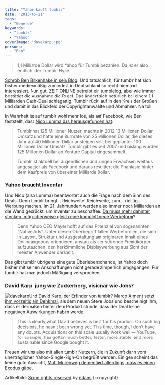 ```yaml
---
title: "Yahoo kauft tumblr"
date: "2013-05-21"
tags:
  - "Generde"
keywords:
  - "tumblr"
  - "Yahoo"
coverImage: "davekarp.jpg"
persons:
  - "Ben"
---
```


> 1,1 Milliarde Dollar wird Yahoo für Tumblr bezahlen. Da ist er also endlich, der Tumblr-Hype.

[Schrob Ben Birkenhake in sein Blog](http://anmutunddemut.de/2013/05/20/if-you-are-distracted-you-are-available.html). Und tatsächlich, für tumblr hat sich bisher medienmäßig zumindest in Deutschland so recht niemand interessiert. Nun gut, ZEIT ONLINE betreibt ein tumblelog, aber wie immer bestätigt die Ausnahme die Regel. Das ändert sich natürlich bei einem 1,1 Milliarden Cash-Deal schlagartig. Tumblr rückt auf in den Kreis der Großen und damit in das Blickfeld der Copyrightanwählte und Abmahner. Na toll.

In Wahrheit ist auf tumblr wohl mehr los, als auf Facebook, wie Ben feststellt, dass [Nico Lumma das herausgefunden hat](http://lumma.de/2013/05/19/tumblr-the-money-and-run/):

> Tumblr hat 125 Millionen Nutzer, machte in 2012 13 Millionen Dollar Umsatz und hatte eine Burnrate von 25 Millionen Dollar, die dieses Jahr auf 40 Millionen Dollar ansteigen soll, bei geplanten 100 Millionen Dollar Umsatz. Tumblr gibt es seit 2007 und bislang wurden 125 Millionen Dollar an Venture Capital eingesammelt.
>
> Tumblr ist aktuell bei Jugendlichen und jungen Erwachsen weitaus angesagter als Facebook und daraus resultiert die Phantasie hinter dem Kaufpreis von über einer Milliarde Dollar.

### Yahoo braucht Inventar

Und Nico (also Lumma) beantwortet auch die Frage nach dem Sinn des Deals. Denn tumblr bringt… Reichweite! Reichweite, zum… richtig… Werbung machen. Im 21. Jahrhundert werden also immer noch Milliarden an die Wand gedrückt, um Inventar zu beschaffen. [Da muss mehr dahinter stecken, möglicherweise gleich eine komplett neue Werbeform](http://netzwertig.com/2013/05/21/suche-nach-der-eierlegenden-wollmilchsau-yahoo-verpflichtet-sich-mit-tumblr-onlinewerbung-neu-zu-erfinden/)?

> Denn Yahoo CEO Mayer hofft auf das Potenzial von sogenannten “Native Ads”. Unter diesen Oberbegriff fallen Werbeformen, die sich in Layout, Struktur und Ausgestaltung am originären Inhalt eines Onlineangebots orientieren, anstatt als der störende Fremdkörper aufzutauchen, den herkömmliche Displaywerbung aus Sicht der meisten Anwender darstellt.

Das gibt tumblr übrigens eine gute Überlebenschance, ist Yahoo doch bisher mit seinen Anschaffungen nicht gerade zimperlich umgegangen. Für tumblr hat man jedoch Mäßigung versprochen.

### David Karp: jung wie Zuckerberg, visionär wie Jobs?

![davekarp](/img/davekarp-300x198.jpg)Und David Karp, der Erfinder von tumblr? [Marco Arment setzt ihm vorzeitig ein Denkmal](http://www.marco.org/2013/05/20/one-person-product), als dem neuen Steve Jobs und bescheinigt ihm, dass er dermaßen hinter dem Produkt stünde, dass der Deal keine negativen Auswirkungen haben werde.

> This is clearly what David believes is best for his product. On such big decisions, he hasn’t been wrong yet. This time, though, I don’t have any doubts. Acquisitions on this scale usually work well — YouTube, for example, has gotten much better, faster, more stable, and more sustainable since Google bought it.

Freuen wir uns also mit allen tumblr Nutzern, die in Zukunft dann vom unerträglichen Yahoo-Single-Sign-On begrüßt werden. Einigen scheint das keine gute Aussicht, [Matt Mullenweg dementiert allerdings, dass es einen Exodus gäbe](http://ma.tt/2013/05/yahooblr/).

Artikelbild:  [Some rights reserved](http://creativecommons.org/licenses/by/2.0/) by [edans](http://www.flickr.com/photos/edans/)  {:.copyright}
